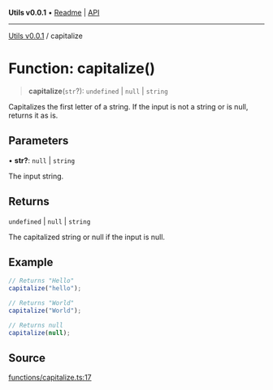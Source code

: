 **Utils v0.0.1** • [Readme](../README.md) \| [API](../globals.md)

***

[Utils v0.0.1](../README.md) / capitalize

# Function: capitalize()

> **capitalize**(`str`?): `undefined` \| `null` \| `string`

Capitalizes the first letter of a string.
If the input is not a string or is null, returns it as is.

## Parameters

• **str?**: `null` \| `string`

The input string.

## Returns

`undefined` \| `null` \| `string`

The capitalized string or null if the input is null.

## Example

```ts
// Returns "Hello"
capitalize("hello");

// Returns "World"
capitalize("World");

// Returns null
capitalize(null);
```

## Source

[functions/capitalize.ts:17](https://github.com/bucharitesh/octopop/blob/2bf71a1/packages/utils/src/functions/capitalize.ts#L17)
